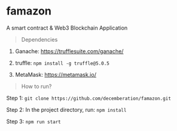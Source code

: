# famazon
A smart contract &amp; Web3 Blockchain Application

> Dependencies

1) Ganache: https://trufflesuite.com/ganache/

2) truffle: `npm install -g truffle@5.0.5`

3) MetaMask: https://metamask.io/

> How to run?

Step 1: `git clone https://github.com/decemberation/famazon.git`

Step 2: In the project directory, run: `npm install`

Step 3: `npm run start`
